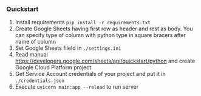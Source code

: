 ### Quickstart
1) Install requirements `pip install -r requirements.txt`
2) Create Google Sheets having first row as header and rest as body. You can specify type of column with python type in square bracers after name of column
3) Set Google Sheets fileId in `./settings.ini`
4) Read manual https://developers.google.com/sheets/api/quickstart/python and create Google Cloud Platform project
5) Get Service Account credentials of your project and put it in `./credentials.json`
6) Execute `uvicorn main:app --reload` to run server
